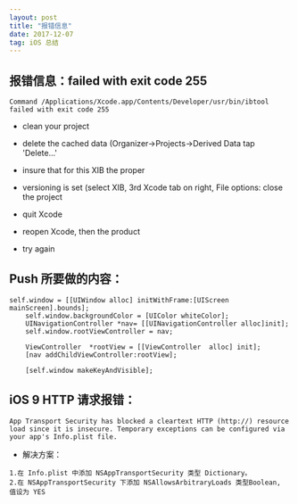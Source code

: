 ```yaml
---
layout: post
title: "报错信息"
date: 2017-12-07
tag: iOS 总结
---   
```


## 报错信息：failed with exit code 255
```
Command /Applications/Xcode.app/Contents/Developer/usr/bin/ibtool failed with exit code 255
```
- clean your project

- delete the cached data (Organizer->Projects->Derived Data tap 'Delete...'

- insure that for this XIB the proper 

- versioning is set (select XIB, 3rd Xcode tab on right, File options:
close the project

- quit Xcode

- reopen Xcode, then the product

- try again

## Push 所要做的内容：
```
self.window = [[UIWindow alloc] initWithFrame:[UIScreen mainScreen].bounds];
    self.window.backgroundColor = [UIColor whiteColor];
    UINavigationController *nav= [[UINavigationController alloc]init];
    self.window.rootViewController = nav;
    
    ViewController  *rootView = [[ViewController  alloc] init];
    [nav addChildViewController:rootView];
    
    [self.window makeKeyAndVisible];
```

## iOS 9 HTTP 请求报错：
```
App Transport Security has blocked a cleartext HTTP (http://) resource load since it is insecure. Temporary exceptions can be configured via your app's Info.plist file.
```
- 解决方案：

```
1.在 Info.plist 中添加 NSAppTransportSecurity 类型 Dictionary。
2.在 NSAppTransportSecurity 下添加 NSAllowsArbitraryLoads 类型Boolean, 值设为 YES
```


